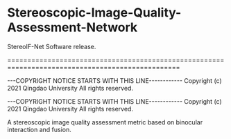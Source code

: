 # Stereoscopic-Image-Quality-Assessment-Network
StereoIF-Net Software release. 

=================================================================================================

---COPYRIGHT NOTICE STARTS WITH THIS LINE------------ Copyright (c) 2021 Qingdao University All rights reserved.

---COPYRIGHT NOTICE STARTS WITH THIS LINE------------ Copyright (c) 2021 Qingdao University All rights reserved.

A stereoscopic image quality assessment metric based on binocular interaction and fusion.
